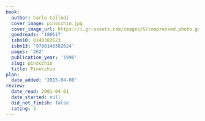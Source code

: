 ```yaml
---
book:
  author: Carlo Collodi
  cover_image: pinocchio.jpg
  cover_image_url: https://i.gr-assets.com/images/S/compressed.photo.goodreads.com/books/1327938097l/180617._SX98_.jpg
  goodreads: '180617'
  isbn10: 0140382623
  isbn13: '9780140382624'
  pages: '262'
  publication_year: '1996'
  slug: pinocchio
  title: Pinocchio
plan:
  date_added: '2015-04-08'
review:
  date_read: 2001-04-01
  date_started: null
  did_not_finish: false
  rating: 3
---
```

